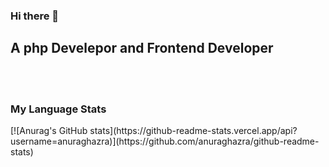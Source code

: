 ### Hi there 👋
<h2>A php Develepor and Frontend Developer</h2>
<br>
<br>

<h3>My Language Stats</h3> 
[![Anurag's GitHub stats](https://github-readme-stats.vercel.app/api?username=anuraghazra)](https://github.com/anuraghazra/github-readme-stats)

<!-- <h3>My Git Stats</h3>
[![Anurag's GitHub stats](https://github-readme-stats.vercel.app/api?username=justizha)](https://github.com/anuraghazra/github-readme-stats) -->


